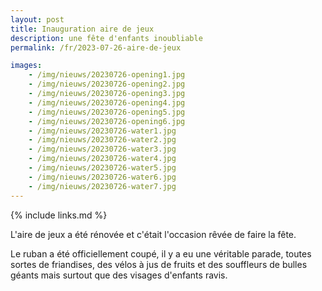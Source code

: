 ```yaml
---
layout: post
title: Inauguration aire de jeux
description: une fête d'enfants inoubliable
permalink: /fr/2023-07-26-aire-de-jeux

images:   
    - /img/nieuws/20230726-opening1.jpg
    - /img/nieuws/20230726-opening2.jpg
    - /img/nieuws/20230726-opening3.jpg
    - /img/nieuws/20230726-opening4.jpg
    - /img/nieuws/20230726-opening5.jpg
    - /img/nieuws/20230726-opening6.jpg
    - /img/nieuws/20230726-water1.jpg
    - /img/nieuws/20230726-water2.jpg
    - /img/nieuws/20230726-water3.jpg
    - /img/nieuws/20230726-water4.jpg
    - /img/nieuws/20230726-water5.jpg
    - /img/nieuws/20230726-water6.jpg
    - /img/nieuws/20230726-water7.jpg
---
```


{% include links.md %}

L'aire de jeux a été rénovée et c'était l'occasion rêvée de faire la fête. 

Le ruban a été officiellement coupé, il y a eu une véritable parade, toutes sortes de friandises, des vélos à jus de fruits et des souffleurs de bulles géants mais surtout que  des visages d'enfants ravis.
